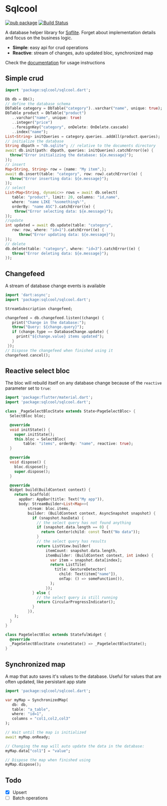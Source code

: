 # Sqlcool

[![pub package](https://img.shields.io/pub/v/sqlcool.svg)](https://pub.dartlang.org/packages/sqlcool) [![Build Status](https://travis-ci.org/synw/sqlcool.svg?branch=master)](https://travis-ci.org/synw/sqlcool)

A database helper library for [Sqflite](https://github.com/tekartik/sqflite). Forget about implementation details and focus on the business logic.

- **Simple**: easy api for crud operations
- **Reactive**: stream of changes, auto updated bloc, synchronized map

Check the [documentation](https://sqlcool.readthedocs.io/en/latest/) for usage instructions

## Simple crud

   ```dart
   import 'package:sqlcool/sqlcool.dart';

   Db db = Db();
   // define the database schema
   DbTable category = DbTable("category")..varchar("name", unique: true);
   DbTable product = DbTable("product")
      ..varchar("name", unique: true)
      ..integer("price")
      ..foreignKey("category", onDelete: OnDelete.cascade)
      ..index("name");
   List<String> initQueries = category.queries..addAll(product.queries);
   // initialize the database
   String dbpath = "db.sqlite"; // relative to the documents directory
   await db.init(path: dbpath, queries: initQueries).catchError((e) {
     throw("Error initializing the database: ${e.message}");
   });
   // insert
   Map<String, String> row = {name: "My item",};
   await db.insert(table: "category", row: row).catchError((e) {
     throw("Error inserting data: ${e.message}");
   });
   // select
   List<Map<String, dynamic>> rows = await db.select(
      table: "product", limit: 20, columns: "id,name",
      where: "name LIKE '%something%'",
      orderBy: "name ASC").catchError((e) {
       throw("Error selecting data: ${e.message}");
   });
   //update
   int updated = await db.update(table: "category", 
      row: row, where: "id=1").catchError((e) {
         throw("Error updating data: ${e.message}");
   });
   // delete
   db.delete(table: "category", where: "id=3").catchError((e) {
      throw("Error deleting data: ${e.message}");
   });
   ```

## Changefeed

A stream of database change events is available

   ```dart
   import 'dart:async';
   import 'package:sqlcool/sqlcool.dart';

   StreamSubscription changefeed;

   changefeed = db.changefeed.listen((change) {
      print("Change in the database:");
      throw("Query: ${change.query}");
      if (change.type == DatabaseChange.update) {
        print("${change.value} items updated");
      }
    });
   // Dispose the changefeed when finished using it
   changefeed.cancel();
   ```

## Reactive select bloc

The bloc will rebuild itself on any database change because of the `reactive`
parameter set to `true`:

   ```dart
   import 'package:flutter/material.dart';
   import 'package:sqlcool/sqlcool.dart';

   class _PageSelectBlocState extends State<PageSelectBloc> {
     SelectBloc bloc;

     @override
     void initState() {
       super.initState();
       this.bloc = SelectBloc(
           table: "items", orderBy: "name", reactive: true);
     }

     @override
     void dispose() {
       bloc.dispose();
       super.dispose();
     }

     @override
     Widget build(BuildContext context) {
       return Scaffold(
         appBar: AppBar(title: Text("My app")),
         body: StreamBuilder<List<Map>>(
             stream: bloc.items,
             builder: (BuildContext context, AsyncSnapshot snapshot) {
               if (snapshot.hasData) {
                 // the select query has not found anything
                 if (snapshot.data.length == 0) {
                   return Center(child: const Text("No data"));
                 }
                 // the select query has results
                 return ListView.builder(
                     itemCount: snapshot.data.length,
                     itemBuilder: (BuildContext context, int index) {
                       var item = snapshot.data[index];
                       return ListTile(
                         title: GestureDetector(
                           child: Text(item["name"]),
                           onTap: () => someFunction()),
                       );
                     });
               } else {
                 // the select query is still running
                 return CircularProgressIndicator();
               }
             }),
       );
     }
   }

   class PageSelectBloc extends StatefulWidget {
     @override
     _PageSelectBlocState createState() => _PageSelectBlocState();
   }
   ```

## Synchronized map

A map that auto saves it's values to the database. Useful for values that
are often updated, like persistant app state

   ```dart
   import 'package:sqlcool/sqlcool.dart';

   var myMap = SynchronizedMap(
      db: db,
      table: "a_table",
      where: "id=1",
      columns = "col1,col2,col3"
   );

   // Wait until the map is initialized
   await myMap.onReady;

   // Changing the map will auto update the data in the database:
   myMap.data["col1"] = "value";

   // Dispose the map when finished using
   myMap.dispose();
   ```

## Todo

- [x] Upsert
- [ ] Batch operations

